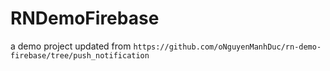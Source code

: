 # RNDemoFirebase

a demo project updated from ```https://github.com/oNguyenManhDuc/rn-demo-firebase/tree/push_notification```
